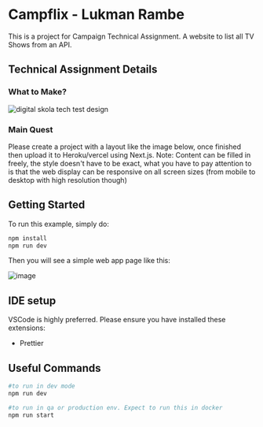 # Campflix - Lukman Rambe

This is a project for Campaign Technical Assignment. A website to list all TV Shows from an API.

## Technical Assignment Details ##

### What to Make? ###

![digital skola tech test design](https://github.com/LukmanRambe/digital-skola-tech-test/assets/66102026/f80838a0-ed78-4e52-9993-a28cbab36456)


### Main Quest ###

Please create a project with a layout like the image below, once finished then upload it to Heroku/vercel using Next.js. Note: Content can be filled in freely, the style doesn't have to be exact, what you have to pay attention to is that the web display can be responsive on all screen sizes (from mobile to desktop with high resolution though)

## Getting Started

To run this example, simply do:

```sh
npm install
npm run dev
```

Then you will see a simple web app page like this:

![image](https://github.com/LukmanRambe/digital-skola-tech-test/assets/66102026/5cb3a6bd-ff85-4723-999f-063565e670ea)

## IDE setup

VSCode is highly preferred. Please ensure you have installed these extensions:

- Prettier

## Useful Commands

```sh
#to run in dev mode
npm run dev

#to run in qa or production env. Expect to run this in docker
npm run start
```
